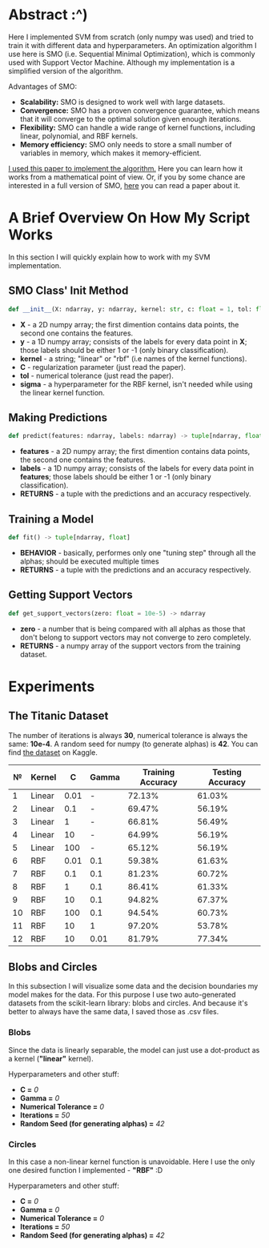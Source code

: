 # Abstract :^)
Here I implemented SVM from scratch (only numpy was used) and tried to train it with different data and hyperparameters. An optimization algorithm I use here is SMO (i.e. Sequential Minimal Optimization), which is commonly used with Support Vector Machine. Although my implementation is a simplified version of the algorithm.

Advantages of SMO:
  - **Scalability:** SMO is designed to work well with large datasets.
  - **Convergence:** SMO has a proven convergence guarantee, which means that it will converge to the optimal solution given enough iterations.
  - **Flexibility:** SMO can handle a wide range of kernel functions, including linear, polynomial, and RBF kernels.
  - **Memory efficiency:** SMO only needs to store a small number of variables in memory, which makes it memory-efficient.
  
<a href="https://chubakbidpaa.com/assets/pdf/smo.pdf">I used this paper to implement the algorithm.</a> Here you can learn how it works from a mathematical point of view. Or, if you by some chance are interested in a full version of SMO, <a href="https://www.microsoft.com/en-us/research/wp-content/uploads/2016/02/tr-98-14.pdf">here</a> you can read a paper about it. 

# A Brief Overview On How My Script Works
In this section I will quickly explain how to work with my SVM implementation.

## SMO Class' Init Method
```python
def __init__(X: ndarray, y: ndarray, kernel: str, c: float = 1, tol: float = 10e-4, sigma: float = 1)
```

- **X** - a 2D numpy array; the first dimention contains data points, the second one contains the features.
- **y** - a 1D numpy array; consists of the labels for every data point in **X**; those labels should be either 1 or -1 (only binary classification).
- **kernel** - a string; "linear" or "rbf" (i.e names of the kernel functions).
- **C** - regularization parameter (just read the paper).
- **tol** - numerical tolerance (just read the paper).
- **sigma** - a hyperparameter for the RBF kernel, isn't needed while using the linear kernel function.

## Making Predictions
```python
def predict(features: ndarray, labels: ndarray) -> tuple[ndarray, float]
```

- **features** - a 2D numpy array; the first dimention contains data points, the second one contains the features.
- **labels** - a 1D numpy array; consists of the labels for every data point in **features**; those labels should be either 1 or -1 (only binary classification).
- **RETURNS** - a tuple with the predictions and an accuracy respectively.

## Training a Model
```python
def fit() -> tuple[ndarray, float]
```
- **BEHAVIOR** - basically, performes only one "tuning step" through all the alphas; should be executed multiple times
- **RETURNS** - a tuple with the predictions and an accuracy respectively.

## Getting Support Vectors
```python
def get_support_vectors(zero: float = 10e-5) -> ndarray
```
- **zero** - a number that is being compared with all alphas as those that don't belong to support vectors may not converge to zero completely.
- **RETURNS** - a numpy array of the support vectors from the training dataset.

# Experiments
## The Titanic Dataset
The number of iterations is always **30**, numerical tolerance is always the same: **10e-4**. A random seed for numpy (to generate alphas) is **42**. You can find <a href="https://www.kaggle.com/competitions/titanic">the dataset</a> on Kaggle.

| № | Kernel | C | Gamma | Training Accuracy | Testing Accuracy |
| - | ------ | - | ----- | ----------------- | ---------------- |
| 1 | Linear | 0.01 | - | 72.13% | 61.03% |
| 2 | Linear | 0.1 | - | 69.47% | 56.19% |
| 3 | Linear | 1 | - | 66.81% | 56.49% |
| 4 | Linear | 10 | - | 64.99% | 56.19% |
| 5 | Linear | 100 | - | 65.12% | 56.19% |
| 6 | RBF | 0.01 | 0.1 | 59.38% | 61.63% |
| 7 | RBF | 0.1 | 0.1 | 81.23% | 60.72% |
| 8 | RBF | 1 | 0.1 | 86.41%  | 61.33% |
| 9 | RBF | 10 | 0.1 | 94.82%  | 67.37% |
| 10 | RBF | 100 | 0.1 | 94.54%  | 60.73% |
| 11 | RBF | 10 | 1 | 97.20%  | 53.78% |
| 12 | RBF | 10 | 0.01 | 81.79%  | 77.34% |

## Blobs and Circles
In this subsection I will visualize some data and the decision boundaries my model makes for the data. For this purpose I use two auto-generated datasets from the scikit-learn library: blobs and circles. And because it's better to always have the same data, I saved those as .csv files.

### Blobs
Since the data is linearly separable, the model can just use a dot-product as a kernel (**"linear"** kernel).

Hyperparameters and other stuff:
  - **C =** *0*
  - **Gamma =** *0*
  - **Numerical Tolerance =** *0*
  - **Iterations =** *50*
  - **Random Seed (for generating alphas) =** *42*
  
### Circles
In this case a non-linear kernel function is unavoidable. Here I use the only one desired function I implemented - **"RBF"** :D

Hyperparameters and other stuff:
- **C =** *0*
- **Gamma =** *0*
- **Numerical Tolerance =** *0*
- **Iterations =** *50*
- **Random Seed (for generating alphas) =** *42*
  
